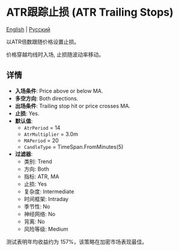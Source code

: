 # ATR跟踪止损 (ATR Trailing Stops)
[English](README.md) | [Русский](README_ru.md)

以ATR倍数跟随价格设置止损。

价格穿越均线时入场, 止损随波动率移动。

## 详情

- **入场条件**: Price above or below MA.
- **多空方向**: Both directions.
- **出场条件**: Trailing stop hit or price crosses MA.
- **止损**: Yes.
- **默认值**:
  - `AtrPeriod` = 14
  - `AtrMultiplier` = 3.0m
  - `MAPeriod` = 20
  - `CandleType` = TimeSpan.FromMinutes(5)
- **过滤器**:
  - 类别: Trend
  - 方向: Both
  - 指标: ATR, MA
  - 止损: Yes
  - 复杂度: Intermediate
  - 时间框架: Intraday
  - 季节性: No
  - 神经网络: No
  - 背离: No
  - 风险等级: Medium

测试表明年均收益约为 157%，该策略在加密市场表现最佳。
